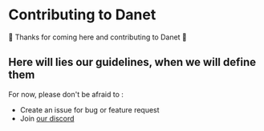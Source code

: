 # Contributing to Danet


🤟 Thanks for coming here and contributing to Danet 🤟

## Here will lies our guidelines, when we will define them

For now, please don't be afraid to :

- Create an issue for bug or feature request
- Join [our discord](https://discord.gg/tC5qtUJaKP)
